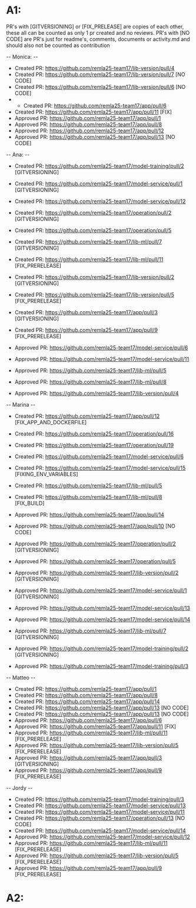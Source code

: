 # A1:

PR's with [GITVERSIONING] or [FIX_PRELEASE] are copies of each other, these all can be counted as only 1 pr created and no reviews.
PR's with [NO CODE] are PR's just for readme's, comments, documents or activity.md and should also not be counted as contribution

-- Monica: --

- Created PR: https://github.com/remla25-team17/lib-version/pull/4
- Created PR: https://github.com/remla25-team17/lib-version/pull/7 [NO CODE]
- Created PR: https://github.com/remla25-team17/lib-version/pull/6 [NO CODE]
- - Created PR: https://github.com/remla25-team17/app/pull/6
- Created PR: https://github.com/remla25-team17/app/pull/11 [FIX]
- Approved PR: https://github.com/remla25-team17/app/pull/1
- Approved PR: https://github.com/remla25-team17/app/pull/8
- Approved PR: https://github.com/remla25-team17/app/pull/12
- Approved PR: https://github.com/remla25-team17/app/pull/13 [NO CODE]

-- Ana: --

- Created PR: https://github.com/remla25-team17/model-training/pull/2 [GITVERSIONING]
- Created PR: https://github.com/remla25-team17/model-service/pull/1 [GITVERSIONING]
- Created PR: https://github.com/remla25-team17/model-service/pull/12
- Created PR: https://github.com/remla25-team17/operation/pull/2 [GITVERSIONING]
- Created PR: https://github.com/remla25-team17/operation/pull/5
- Created PR: https://github.com/remla25-team17/lib-ml/pull/7 [GITVERSIONING]
- Created PR: https://github.com/remla25-team17/lib-ml/pull/11 [FIX_PRERELEASE]
- Created PR: https://github.com/remla25-team17/lib-version/pull/2 [GITVERSIONING]
- Created PR: https://github.com/remla25-team17/lib-version/pull/5 [FIX_PRERELEASE]
- Created PR: https://github.com/remla25-team17/app/pull/3 [GITVERSIONING]
- Created PR: https://github.com/remla25-team17/app/pull/9 [FIX_PRERELEASE]

- Approved PR: https://github.com/remla25-team17/model-service/pull/6
- Approved PR: https://github.com/remla25-team17/model-service/pull/11
- Approved PR: https://github.com/remla25-team17/lib-ml/pull/5
- Approved PR: https://github.com/remla25-team17/lib-ml/pull/8
- Approved PR: https://github.com/remla25-team17/lib-version/pull/4

-- Marina --

- Created PR: https://github.com/remla25-team17/app/pull/12 [FIX_APP_AND_DOCKERFILE]
- Created PR: https://github.com/remla25-team17/operation/pull/16
- Created PR: https://github.com/remla25-team17/operation/pull/19
- Created PR: https://github.com/remla25-team17/model-service/pull/6
- Created PR: https://github.com/remla25-team17/model-service/pull/15 [FIXING_ENV_VARIABLES]
- Created PR: https://github.com/remla25-team17/lib-ml/pull/5
- Created PR: https://github.com/remla25-team17/lib-ml/pull/8 [FIX_BUILD]

- Approved PR: https://github.com/remla25-team17/app/pull/14
- Approved PR: https://github.com/remla25-team17/app/pull/10 [NO CODE]
- Approved PR: https://github.com/remla25-team17/operation/pull/2 [GITVERSIONING]
- Approved PR: https://github.com/remla25-team17/operation/pull/5
- Approved PR: https://github.com/remla25-team17/lib-version/pull/2 [GITVERSIONING]
- Approved PR: https://github.com/remla25-team17/model-service/pull/1 [GITVERSIONING]
- Approved PR: https://github.com/remla25-team17/model-service/pull/13
- Approved PR: https://github.com/remla25-team17/model-service/pull/14
- Approved PR: https://github.com/remla25-team17/lib-ml/pull/7 [GITVERSIONING]
- Approved PR: https://github.com/remla25-team17/model-training/pull/2 [GITVERSIONING]
- Approved PR: https://github.com/remla25-team17/model-training/pull/3

-- Matteo --

- Created PR: https://github.com/remla25-team17/app/pull/1
- Created PR: https://github.com/remla25-team17/app/pull/8
- Created PR: https://github.com/remla25-team17/app/pull/14
- Created PR: https://github.com/remla25-team17/app/pull/13 [NO CODE]
- Created PR: https://github.com/remla25-team17/app/pull/13 [NO CODE]
- Approved PR: https://github.com/remla25-team17/app/pull/6
- Approved PR: https://github.com/remla25-team17/app/pull/11 [FIX]
- Approved PR: https://github.com/remla25-team17/lib-ml/pull/11 [FIX_PRERELEASE]
- Approved PR: https://github.com/remla25-team17/lib-version/pull/5 [FIX_PRERELEASE]
- Approved PR: https://github.com/remla25-team17/app/pull/3 [GITVERSIONING]
- Approved PR: https://github.com/remla25-team17/app/pull/9 [FIX_PRERELEASE]

-- Jordy --

- Created PR: https://github.com/remla25-team17/model-training/pull/3
- Created PR: https://github.com/remla25-team17/model-service/pull/13
- Created PR: https://github.com/remla25-team17/model-service/pull/11
- Created PR: https://github.com/remla25-team17/operation/pull/13 [NO CODE]
- Created PR: https://github.com/remla25-team17/model-service/pull/14
- Approved PR: https://github.com/remla25-team17/model-service/pull/12
- Approved PR: https://github.com/remla25-team17/lib-ml/pull/11 [FIX_PRERELEASE]
- Approved PR: https://github.com/remla25-team17/lib-version/pull/5 [FIX_PRERELEASE]
- Approved PR: https://github.com/remla25-team17/app/pull/9 [FIX_PRERELEASE]

# A2:
